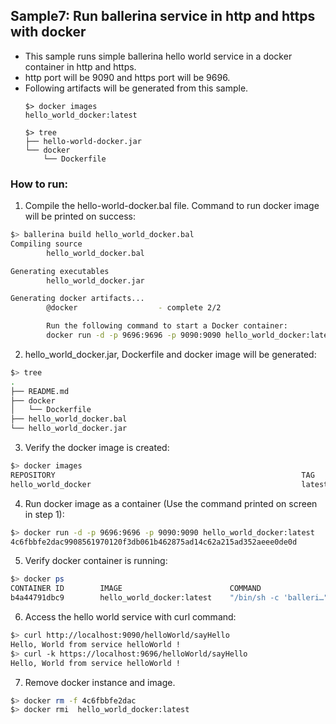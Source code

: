 ## Sample7: Run ballerina service in http and https with docker

- This sample runs simple ballerina hello world service in a docker container in http and https.
- http port will be 9090 and https port will be 9696.
- Following artifacts will be generated from this sample.
    ``` 
    $> docker images
    hello_world_docker:latest
    
    $> tree
    ├── hello-world-docker.jar
    └── docker
        └── Dockerfile
    ```
### How to run:

1. Compile the hello-world-docker.bal file. Command to run docker image will be printed on success:
```bash
$> ballerina build hello_world_docker.bal 
Compiling source
        hello_world_docker.bal

Generating executables
        hello_world_docker.jar

Generating docker artifacts...
        @docker                  - complete 2/2 

        Run the following command to start a Docker container:
        docker run -d -p 9696:9696 -p 9090:9090 hello_world_docker:latest

```

2. hello_world_docker.jar, Dockerfile and docker image will be generated: 
```bash
$> tree
.
├── README.md
├── docker
│   └── Dockerfile
├── hello_world_docker.bal
└── hello_world_docker.jar
```

3. Verify the docker image is created:
```bash
$> docker images
REPOSITORY                                                       TAG                               IMAGE ID            CREATED             SIZE
hello_world_docker                                               latest                            ee71c24c4645        38 seconds ago      125MB
```

4. Run docker image as a container (Use the command printed on screen in step 1):
```bash
$> docker run -d -p 9696:9696 -p 9090:9090 hello_world_docker:latest
4c6fbbfe2dac9908561970120f3db061b462875ad14c62a215ad352aeee0de0d
```

5. Verify docker container is running:
```bash
$> docker ps
CONTAINER ID        IMAGE                        COMMAND                  CREATED              STATUS              PORTS                                            NAMES
b4a44791dbc9        hello_world_docker:latest    "/bin/sh -c 'balleri…"   About a minute ago   Up About a minute   0.0.0.0:9090->9090/tcp, 0.0.0.0:9696->9696/tcp   blissful_roentgen
```

6. Access the hello world service with curl command:
```bash
$> curl http://localhost:9090/helloWorld/sayHello
Hello, World from service helloWorld !
$> curl -k https://localhost:9696/helloWorld/sayHello
Hello, World from service helloWorld !
```

7. Remove docker instance and image.
```bash
$> docker rm -f 4c6fbbfe2dac
$> docker rmi  hello_world_docker:latest
```
